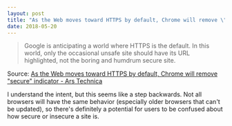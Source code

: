 ```yaml
---
layout: post
title: "As the Web moves toward HTTPS by default, Chrome will remove \"secure\" indicator"
date: 2018-05-20
---
```


> Google is anticipating a world where HTTPS is the default. In this world, only the occasional unsafe site should have its URL highlighted, not the boring and humdrum secure site.

Source: [As the Web moves toward HTTPS by default, Chrome will remove "secure" indicator - Ars Technica](https://arstechnica.com/gadgets/2018/05/as-the-web-moves-toward-https-by-default-chrome-will-remove-secure-indicator/)

I understand the intent, but this seems like a step backwards.  Not all browsers will have the same behavior (especially older browsers that can't be updated), so there's definitely a potential for users to be confused about how secure or insecure a site is.
